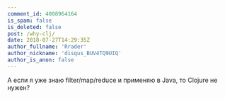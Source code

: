```yaml
---
comment_id: 4008964164
is_spam: false
is_deleted: false
post: /why-clj/
date: 2018-07-27T14:29:35Z
author_fullname: 'Rrader'
author_nickname: 'disqus_BUV4TQ9UIQ'
author_is_anon: false
---
```


<p>А если я уже знаю filter/map/reduce и применяю в Java, то Clojure не нужен?</p>
